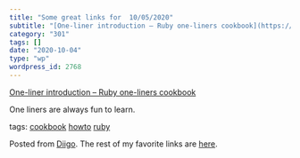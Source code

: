 ```yaml
---
title: "Some great links for  10/05/2020"
subtitle: "[One-liner introduction – Ruby one-liners cookbook](https://learnbyexample.github.io/learn_ruby_onel..."
category: "301"
tags: []
date: "2020-10-04"
type: "wp"
wordpress_id: 2768
---
```

[One-liner introduction – Ruby one-liners cookbook](https://learnbyexample.github.io/learn_ruby_oneliners/one-liner-introduction.html) 

One liners are always fun to learn. 

 tags: [cookbook](https://www.diigo.com/user/pitosalas/cookbook) [howto](https://www.diigo.com/user/pitosalas/howto) [ruby](https://www.diigo.com/user/pitosalas/ruby)

Posted from [Diigo](https://www.diigo.com). The rest of my favorite links are [here](https://www.diigo.com/user/pitosalas).